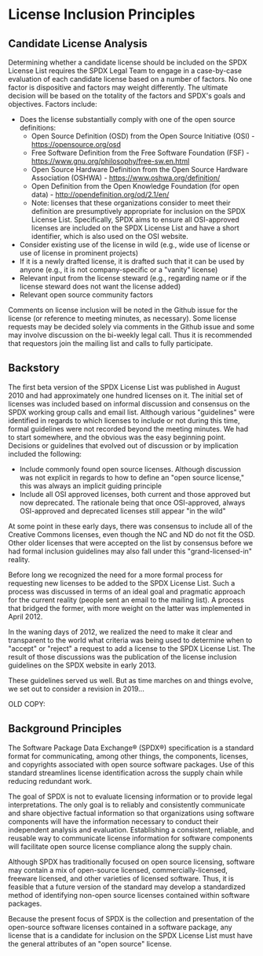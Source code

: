 # License Inclusion Principles


## Candidate License Analysis

Determining whether a candidate license should be included on the SPDX License List requires the SPDX Legal Team to engage in a case-by-case evaluation of each candidate license based on a number of factors. No one factor is dispositive and factors may weight differently. The ultimate decision will be based on the totality of the factors and SPDX's goals and objectives. Factors include:
* Does the license substantially comply with one of the open source definitions:
  * Open Source Definition (OSD) from the Open Source Initiative (OSI) - https://opensource.org/osd
  * Free Software Definition from the Free Software Foundation (FSF) - https://www.gnu.org/philosophy/free-sw.en.html
  * Open Source Hardware Definition from the Open Source Hardware Association (OSHWA) - https://www.oshwa.org/definition/
  * Open Definition from the Open Knowledge Foundation (for open data) - http://opendefinition.org/od/2.1/en/
  * Note: licenses that these organizations consider to meet their definition are presumptively appropriate for inclusion on the SPDX License List. Specifically, SPDX aims to ensure all OSI-approved licenses are included on the SPDX License List and have a short identifier, which is also used on the OSI website.
* Consider existing use of the license in wild (e.g., wide use of license or use of license in prominent projects)
* If it is a newly drafted license, it is drafted such that it can be used by anyone (e.g., it is not company-specific or a "vanity" license)
* Relevant input from the license steward (e.g., regarding name or if the license steward does not want the license added)
* Relevant open source community factors

Comments on license inclusion will be noted in the Github issue for the license (or reference to meeting minutes, as necessary). Some license requests may be decided solely via comments in the Github issue and some may involve discussion on the bi-weekly legal call. Thus it is recommended that requestors join the mailing list and calls to fully participate.


## Backstory
The first beta version of the SPDX License List was published in August 2010 and had approximately one hundred licenses on it. The initial set of licenses was included based on informal discussion and consensus on the SPDX working group calls and email list. Although various "guidelines" were identified in regards to which licenses to include or not during this time, formal guidelines were not recorded beyond the meeting minutes. We had to start somewhere, and the obvious was the easy beginning point. Decisions or guidelines that evolved out of discussion or by implication included the following:
* Include commonly found open source licenses. Although discussion was not explicit in regards to how to define an "open source license," this was always an implicit guiding principle
* Include all OSI approved licenses, both current and those approved but now deprecated. The rationale being that once OSI-approved, always OSI-approved and deprecated licenses still appear "in the wild"

At some point in these early days, there was consensus to include all of the Creative Commons licenses, even though the NC and ND do not fit the OSD. Other older licenses that were accepted on the list by consensus before we had formal inclusion guidelines may also fall under this "grand-licensed-in" reality.

Before long we recognized the need for a more formal process for requesting new licenses to be added to the SPDX License List. Such a process was discussed in terms of an ideal goal and pragmatic approach for the current reality (people sent an email to the mailing list). A process that bridged the former, with more weight on the latter was implemented in April 2012. 

In the waning days of 2012, we realized the need to make it clear and transparent to the world what criteria was being used to determine when to "accept" or "reject" a request to add a license to the SPDX License List. The result of those discussions was the publication of the license inclusion guidelines on the SPDX website in early 2013.

These guidelines served us well. But as time marches on and things evolve, we set out to consider a revision in 2019...

OLD COPY:
## Background Principles
The Software Package Data Exchange® (SPDX®) specification is a standard format for communicating, among other things, the components, licenses, and copyrights associated with open source software packages. Use of this standard streamlines license identification across the supply chain while reducing redundant work.

The goal of SPDX is not to evaluate licensing information or to provide legal interpretations. The only goal is to reliably and consistently communicate and share objective factual information so that organizations using software components will have the information necessary to conduct their independent analysis and evaluation. Establishing a consistent, reliable, and reusable way to communicate license information for software components will facilitate open source license compliance along the supply chain.

Although SPDX has traditionally focused on open source licensing, software may contain a mix of open-source licensed, commercially-licensed, freeware licensed, and other varieties of licensed software. Thus, it is feasible that a future version of the standard may develop a standardized method of identifying non-open source licenses contained within software packages.

Because the present focus of SPDX is the collection and presentation of the open-source software licenses contained in a software package, any license that is a candidate for inclusion on the SPDX License List must have the general attributes of an "open source" license.
